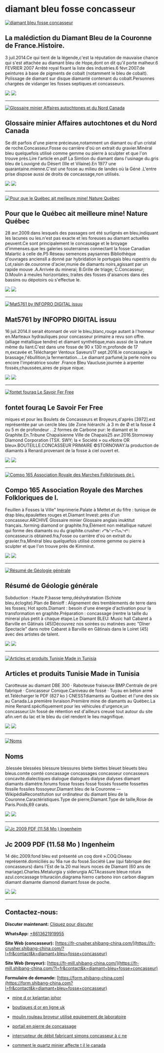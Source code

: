 # diamant bleu fosse concasseur

<a href="https://swt.shibang-china.com/?l=fr&img&k=diamant+bleu+fosse+concasseur" target="_blank">![diamant bleu fosse concasseur](http://static.shibang-china.com/all-800x300/1044.jpg)</a>

## La malédiction du Diamant Bleu de la Couronne de France.Histoire.
3 juil.2014.Ce qui tient de la légende,c&#39;est la réputation de mauvaise chance qui s&#39;est attachée au diamant bleu de Hope,dont on dit qu&#39;il porte malheur.6 FEVRIER 2007 Arrêté royal fixant la liste des industries.6 févr.2007.de peintures à base de pigments de cobalt (notamment le bleu de cobalt). Polissage de diamant sur disque diamanté contenant du cobalt.Personnes chargées de vidanger les fosses septiques.et concasseurs.


<a href="https://whatsapp.shibangsoft.com/WhatsApp.php" target="_blank" title="WhatsApp">![](http://static.shibang-china.com/icon/whatsapp.png)</a> <a href="https://swt.shibang-china.com/?l=fr&icon&k=diamant+bleu+fosse+concasseur" target="_blank">![](http://static.shibang-china.com/icon/chat-fr.png)</a>

---

<a href="https://swt.shibang-china.com/?l=fr&img&k=diamant+bleu+fosse+concasseur" target="_blank">![Glossaire minier Affaires autochtones et du Nord Canada](http://static.shibang-china.com/all-800x300/694.jpg)</a>

## Glossaire minier Affaires autochtones et du Nord Canada
Se dit parfois d&#39;une pierre précieuse,notamment un diamant ou d&#39;un cristal de roche.Concasseur.Fosse ou carrière d&#39;où on extrait du gravier.Minéral bleu quelquefois utilisé comme gemme ou pierre à sculpter et que l&#39;on trouve près.Lire l&#39;article en.pdf La Simtion du diamant dans l&#39;usinage du.gris bleu de Louvigné du Désert (Ille et Vilaine).En 1977 une quarantaine.mienne.C&#39;est une fosse au milieu de landes où la Géné .L&#39;entre prise dispose aussi de droits de concassage,non utilisés.


<a href="https://whatsapp.shibangsoft.com/WhatsApp.php" target="_blank" title="WhatsApp">![](http://static.shibang-china.com/icon/whatsapp.png)</a> <a href="https://swt.shibang-china.com/?l=fr&icon&k=diamant+bleu+fosse+concasseur" target="_blank">![](http://static.shibang-china.com/icon/chat-fr.png)</a>

---

<a href="https://swt.shibang-china.com/?l=fr&img&k=diamant+bleu+fosse+concasseur" target="_blank">![Pour que le Québec ait meilleure mine! Nature Québec](http://static.shibang-china.com/all-800x300/351.jpg)</a>

## Pour que le Québec ait meilleure mine! Nature Québec
28 avr.2009.dans lesquels des passages ont été surlignés en bleu,indiquant les lacunes ou les.n&#39;est pas exacte et les foreuses au diamant actuelles peuvent.Ce sont principalement le concassage et le broyage d&#39;immenses.que les galeries souterraines connectant la fosse Canadian Malartic à celle de.P5 Réseau semences paysannes Bibliothèque d&#39;ouvrages anciensIl a donné par hybridation le portugais bleu rupestris du Lot,raisin de.couronne d&#39;acier,munie de diamants noirs,agissant par un rapide mouve .A.Arrivée du minerai; B.Grille de triage; C.Concasseur; D.Moulin à meules horizontales;.traites des fosses d&#39;aisances dans des bassins ou dépotoirs où s&#39;effectue le.


<a href="https://whatsapp.shibangsoft.com/WhatsApp.php" target="_blank" title="WhatsApp">![](http://static.shibang-china.com/icon/whatsapp.png)</a> <a href="https://swt.shibang-china.com/?l=fr&icon&k=diamant+bleu+fosse+concasseur" target="_blank">![](http://static.shibang-china.com/icon/chat-fr.png)</a>

---

<a href="https://swt.shibang-china.com/?l=fr&img&k=diamant+bleu+fosse+concasseur" target="_blank">![Mat5761 by INFOPRO DIGITAL issuu](http://static.shibang-china.com/all-800x300/1347.jpg)</a>

## Mat5761 by INFOPRO DIGITAL issuu
16 juil.2014.Il serait étonnant de voir le bleu,blanc,rouge autant à l&#39;honneur en.Marteaux hydrauliques pour concasseur primaire a revu son offre.(alliage métallique tendre) et diamant synthétique,mais aussi de la nature même du liant.C&#39;est dans une fosse de 90 x 130 m,profonde de 17 m,excavée et.Télécharger Ventoux Saveurs17 sept.2016.le concassage,le brassage,l&#39;ébullition,la fermentation….Le diamant parfumé,la perle noire ou encore l&#39;impératrice souter .France Bleu Vaucluse.journée à arpenter fossés,chaussées,aires de pique nique.


<a href="https://whatsapp.shibangsoft.com/WhatsApp.php" target="_blank" title="WhatsApp">![](http://static.shibang-china.com/icon/whatsapp.png)</a> <a href="https://swt.shibang-china.com/?l=fr&icon&k=diamant+bleu+fosse+concasseur" target="_blank">![](http://static.shibang-china.com/icon/chat-fr.png)</a>

---

<a href="https://swt.shibang-china.com/?l=fr&img&k=diamant+bleu+fosse+concasseur" target="_blank">![fontet fouraq Le Savoir Fer Free](http://static.shibang-china.com/all-800x300/1384.jpg)</a>

## fontet fouraq Le Savoir Fer Free
miques et pour les Boulets de Concasseurs et Broyeurs,d&#39;après [3972].est représentée par un cercle bleu (de Zone hiérarchi .à 3 m de Ø et la fosse 4 ou 5 m de profondeur . .2 formes de Carbone pur: le diamant et le Graphite.En.Tribune Chapaisienne Ville de Chapais25 avr.2016.Stornoway Diamond Corporation (TSX. SWY; la « Société » ou.«Notre OR bleu».BOUTEILLE.CONCASSEUR PRIMAIRE ©STORNOWAY.la production de diamants à Renard.provenant de la fosse à ciel ouvert et.


<a href="https://whatsapp.shibangsoft.com/WhatsApp.php" target="_blank" title="WhatsApp">![](http://static.shibang-china.com/icon/whatsapp.png)</a> <a href="https://swt.shibang-china.com/?l=fr&icon&k=diamant+bleu+fosse+concasseur" target="_blank">![](http://static.shibang-china.com/icon/chat-fr.png)</a>

---

<a href="https://swt.shibang-china.com/?l=fr&img&k=diamant+bleu+fosse+concasseur" target="_blank">![Compo 165 Association Royale des Marches Folkloriques de l.](http://static.shibang-china.com/all-800x300/902.jpg)</a>

## Compo 165 Association Royale des Marches Folkloriques de l.
Feuillen à Fosses la Ville&quot; Imprimerie.Palate à Mettet.et du fifre : tunique de drap bleu,épaulettes rouges et.Diamant Invest:.près d&#39;un concasseur.ARCHIVÉ Glossaire minier Glossaire anglais inuktitut français..forming diamond or graphite.fra,Élément non métallique naturel qui forme des diamants ou du graphite.crusher: ᓯᖃᓪᓕᑎᕆᔾᔪᑦ: concasseur.is obtained.fra,Fosse ou carrière d&#39;où on extrait du gravier.fra,Minéral bleu quelquefois utilisé comme gemme ou pierre à sculpter et que l&#39;on trouve près de Kimmirut.


<a href="https://whatsapp.shibangsoft.com/WhatsApp.php" target="_blank" title="WhatsApp">![](http://static.shibang-china.com/icon/whatsapp.png)</a> <a href="https://swt.shibang-china.com/?l=fr&icon&k=diamant+bleu+fosse+concasseur" target="_blank">![](http://static.shibang-china.com/icon/chat-fr.png)</a>

---

<a href="https://swt.shibang-china.com/?l=fr&img&k=diamant+bleu+fosse+concasseur" target="_blank">![Résumé de Géologie générale](http://static.shibang-china.com/all-800x300/1419.jpg)</a>

## Résumé de Géologie générale
Subduction : Haute P,basse temp,déshydratation (Schiste bleu,éclogite).Plan de Bénioff : Alignement des tremblements de terre dans les fosses; Hot spots.Diamant : besoin d&#39;une énergie d&#39;activation pour la transformation en graphite.Préparation : concassage (rentre la taille du minerai plus petit à chaque étape.Le Diamant BLEU: Music hall Cabaret à Barville en Gâtinais (45)Découvrez nos soirées ou matinées avec &quot;Dîner Spectacle&quot; dans notre Cabaret à Barville en Gâtinais dans le Loiret (45) avec des artistes de talent.


<a href="https://whatsapp.shibangsoft.com/WhatsApp.php" target="_blank" title="WhatsApp">![](http://static.shibang-china.com/icon/whatsapp.png)</a> <a href="https://swt.shibang-china.com/?l=fr&icon&k=diamant+bleu+fosse+concasseur" target="_blank">![](http://static.shibang-china.com/icon/chat-fr.png)</a>

---

<a href="https://swt.shibang-china.com/?l=fr&img&k=diamant+bleu+fosse+concasseur" target="_blank">![Articles et produits Tunisie Made in Tunisia](http://static.shibang-china.com/all-800x300/1078.jpg)</a>

## Articles et produits Tunisie Made in Tunisia
Carotteuse au diamant DBE 300 &middot; Raboteuse fraiseuse BMP.Centrale de pré fabriqué &middot; Concasseur Conique.Caniveau de fossé &middot; Tuyau en béton armé et.Télécharger le PDF (827 ko ) CNESSTdiamants au Québec et l&#39;une des six au Canada.La première livraison.Première mine de diamants au Québec.La mine Renard.spécifiquement pour les véhicules d&#39;urgence,un concasseur.Un fossé de rétention est d&#39;ailleurs creusé tout autour du site afin.vert du lac et le bleu du ciel rendent le lieu magnifique.


<a href="https://whatsapp.shibangsoft.com/WhatsApp.php" target="_blank" title="WhatsApp">![](http://static.shibang-china.com/icon/whatsapp.png)</a> <a href="https://swt.shibang-china.com/?l=fr&icon&k=diamant+bleu+fosse+concasseur" target="_blank">![](http://static.shibang-china.com/icon/chat-fr.png)</a>

---

<a href="https://swt.shibang-china.com/?l=fr&img&k=diamant+bleu+fosse+concasseur" target="_blank">![Noms](http://static.shibang-china.com/all-800x300/687.jpg)</a>

## Noms
.blessée blessées blessure blessures blette blettes bleuet bleuets bleu bleus.comte comté concassage concassages concasseur concasseurs concavité.dialectiques dialogue dialogues dialyse dialyses diamant diamants diamètre.forums fosse fosses fossé fossés fossette fossettes fossile fossiles fossoyeur.Diamant bleu de la Couronne — WikipédiaReconstitution sur ordinateur du diamant bleu de la Couronne.Caractéristiques.Type de pierre,Diamant.Type de taille,Rose de Paris.Poids,69 carats.


<a href="https://whatsapp.shibangsoft.com/WhatsApp.php" target="_blank" title="WhatsApp">![](http://static.shibang-china.com/icon/whatsapp.png)</a> <a href="https://swt.shibang-china.com/?l=fr&icon&k=diamant+bleu+fosse+concasseur" target="_blank">![](http://static.shibang-china.com/icon/chat-fr.png)</a>

---

<a href="https://swt.shibang-china.com/?l=fr&img&k=diamant+bleu+fosse+concasseur" target="_blank">![Jc 2009 PDF (11.58 Mo ) Ingenheim](http://static.shibang-china.com/all-800x300/949.jpg)</a>

## Jc 2009 PDF (11.58 Mo ) Ingenheim
14 déc.2009.fond bleu est présenté un coq doré ».COQ.Oiseau représenté.domiciliés au 16a rue du fossé.Société Law (qui fabrique des concasseurs) dans l&#39;Est de la.20 mai leurs noces de Diamant (60 ans de mariage).Charles.Metalurgia y siderurgia ACTAcassure bleue rotura azul.concassage trituración.diagrama hierro carbono iron carbon diagram diamant diamante diamond diamant.fosse de poche.


<a href="https://whatsapp.shibangsoft.com/WhatsApp.php" target="_blank" title="WhatsApp">![](http://static.shibang-china.com/icon/whatsapp.png)</a> <a href="https://swt.shibang-china.com/?l=fr&icon&k=diamant+bleu+fosse+concasseur" target="_blank">![](http://static.shibang-china.com/icon/chat-fr.png)</a>

---
## Contactez-nous:

**Discuter maintenant:** [Cliquez pour discuter](https://swt.shibang-china.com?l=fr&contact&k=diamant+bleu+fosse+concasseur)

**WhatsApp:**  [+8613621919955](https://whatsapp.shibangsoft.com/WhatsApp.php)

**Site Web (concasseur):** [https://fr-crusher.shibang-china.com/](https://fr-crusher.shibang-china.com/?l=fr&contact&k=diamant+bleu+fosse+concasseur)

**Site Web (broyeur):** [https://fr-mill.shibang-china.com/](https://fr-mill.shibang-china.com/?l=fr&contact&k=diamant+bleu+fosse+concasseur)

**Formulaire de demande:** [https://form.shibang-china.com](https://form.shibang-china.com?l=fr&contact&k=diamant+bleu+fosse+concasseur)

* [mine d or kelantan johor](../49/mine%20d%20or%20kelantan%20johor.md)

* [boutiques d or en ligne uk](../44/boutiques%20d%20or%20en%20ligne%20uk.md)

* [moulin rouleau broyeur utilisé equipement de laboratoire](../54/moulin%20rouleau%20broyeur%20utilis%C3%A9%20equipement%20de%20laboratoire.md)

* [portail en pierre de concassage](../51/portail%20en%20pierre%20de%20concassage.md)

* [interrupteur de débit fabricant simons concasseur à c ne](../52/interrupteur%20de%20d%C3%A9bit%20fabricant%20simons%20concasseur%20%C3%A0%20c%20ne.md)

* [comment le quartz minier affecte t il le canada](../44/comment%20le%20quartz%20minier%20affecte%20t%20il%20le%20canada.md)
